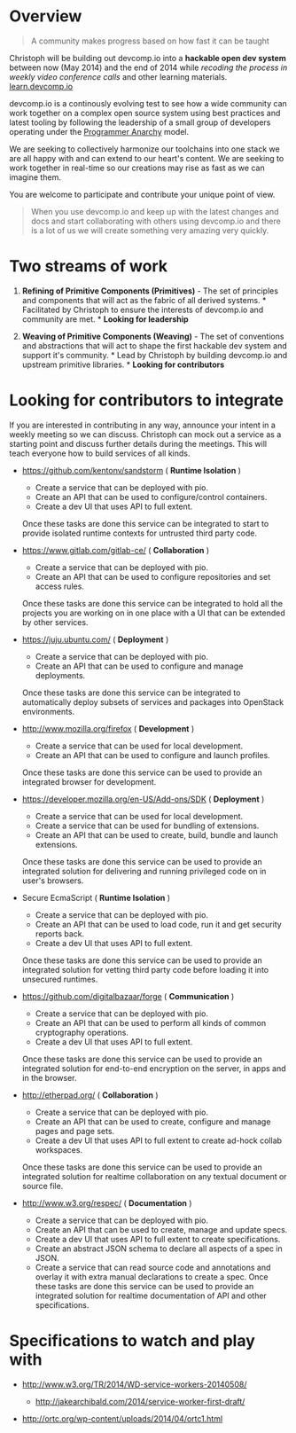 
Overview
========

> A community makes progress based on how fast it can be taught

Christoph will be building out devcomp.io into a **hackable open dev system** between
now (May 2014) and the end of 2014 while *recoding the process in weekly video conference
calls* and other learning materials. [learn.devcomp.io](http://learn.devcomp.io)

devcomp.io is a continously evolving test to see how a wide community can work together on a complex
open source system using best practices and latest tooling by following the leadership
of a small group of developers operating under the
[Programmer Anarchy](https://www.youtube.com/watch?v=uk-CF7klLdA) model.

We are seeking to collectively harmonize our toolchains into one stack we are all happy
with and can extend to our heart's content. We are seeking to work together in
real-time so our creations may rise as fast as we can imagine them.

You are welcome to participate and contribute your unique point of view.

> When you use devcomp.io and keep up with the latest changes and docs and start collaborating
> with others using devcomp.io and there is a lot of us we will create something very amazing very quickly.


Two streams of work
===================

  1. **Refining of Primitive Components (Primitives)** - 
    The set of principles and components that will act as the fabric of all derived systems.
    * Facilitated by Christoph to ensure the interests of devcomp.io and community are met.
    * **Looking for leadership**

  2. **Weaving of Primitive Components (Weaving)** - 
    The set of conventions and abstractions that will act to shape the first hackable dev system and support it's community.
    * Lead by Christoph by building devcomp.io and upstream primitive libraries.
    * **Looking for contributors**


Looking for contributors to integrate
=====================================

If you are interested in contributing in any way, announce your intent in a weekly meeting so we can discuss.
Christoph can mock out a service as a starting point and discuss further details during the meetings.
This will teach everyone how to build services of all kinds.

  * https://github.com/kentonv/sandstorm ( **Runtime Isolation** )
      * Create a service that can be deployed with pio.
      * Create an API that can be used to configure/control containers.
      * Create a dev UI that uses API to full extent.
    
    Once these tasks are done this service can be integrated to start to provide isolated
    runtime contexts for untrusted third party code.

  * https://www.gitlab.com/gitlab-ce/ ( **Collaboration** )
      * Create a service that can be deployed with pio.
      * Create an API that can be used to configure repositories and set access rules.
    
    Once these tasks are done this service can be integrated to hold all the projects
    you are working on in one place with a UI that can be extended by other services.

  * https://juju.ubuntu.com/ ( **Deployment** )
      * Create a service that can be deployed with pio.
      * Create an API that can be used to configure and manage deployments.
    
    Once these tasks are done this service can be integrated to automatically deploy
    subsets of services and packages into OpenStack environments.

  * http://www.mozilla.org/firefox ( **Development** )
      * Create a service that can be used for local development.
      * Create an API that can be used to configure and launch profiles.
    
    Once these tasks are done this service can be used to provide an integrated
    browser for development.

  * https://developer.mozilla.org/en-US/Add-ons/SDK ( **Deployment** )
      * Create a service that can be used for local development.
      * Create a service that can be used for bundling of extensions.
      * Create an API that can be used to create, build, bundle and launch extensions.
    
    Once these tasks are done this service can be used to provide an integrated
    solution for delivering and running privileged code on in user's browsers.

  * Secure EcmaScript ( **Runtime Isolation** )
      * Create a service that can be deployed with pio.
      * Create an API that can be used to load code, run it and get security reports back.
      * Create a dev UI that uses API to full extent.
    
    Once these tasks are done this service can be used to provide an integrated
    solution for vetting third party code before loading it into unsecured runtimes.

  * https://github.com/digitalbazaar/forge ( **Communication** )
      * Create a service that can be deployed with pio.
      * Create an API that can be used to perform all kinds of common cryptography operations.
      * Create a dev UI that uses API to full extent.
    
    Once these tasks are done this service can be used to provide an integrated
    solution for end-to-end encryption on the server, in apps and in the browser.

  * http://etherpad.org/ ( **Collaboration** )
      * Create a service that can be deployed with pio.
      * Create an API that can be used to create, configure and manage pages and page sets.
      * Create a dev UI that uses API to full extent to create ad-hock collab workspaces.
    
    Once these tasks are done this service can be used to provide an integrated
    solution for realtime collaboration on any textual document or source file.

  * http://www.w3.org/respec/ ( **Documentation** )
      * Create a service that can be deployed with pio.
      * Create an API that can be used to create, manage and update specs.
      * Create a dev UI that uses API to full extent to create specifications.
      * Create an abstract JSON schema to declare all aspects of a spec in JSON.
      * Create a service that can read source code and annotations and overlay it with extra manual declarations to create a spec.
    Once these tasks are done this service can be used to provide an integrated
    solution for realtime documentation of API and other specifications.


Specifications to watch and play with
=====================================

  * http://www.w3.org/TR/2014/WD-service-workers-20140508/
    * http://jakearchibald.com/2014/service-worker-first-draft/

  * http://ortc.org/wp-content/uploads/2014/04/ortc1.html


